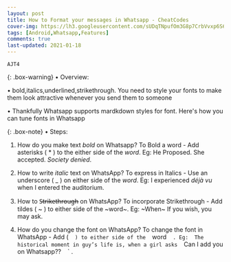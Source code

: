 ```yaml
---
layout: post
title: How to Format your messages in Whatsapp - CheatCodes
cover-img: https://lh3.googleusercontent.com/sUDqTNpufOm3G8p7CrbVvxp6S6v3v1F7HCAhDCfZxz02AelPrbTuVK-JaWjs83Tcb5eoXWo4HtEbUJGzqo5y4LGZlAjthq-pOXMjNoGtzkoN-t4YHsxyuqEC8XOIedPkBDHWuTZucA=w2400
tags: [Android,Whatsapp,Features]
comments: true
last-updated: 2021-01-18
---
```


``AJT4``

{: .box-warning}
• Overview:

• bold,italics,underlined,strikethrough. You need to style your fonts to make them look attractive whenever you send them to someone

• Thankfully Whatsapp supports mardkdown styles for font. Here's how you can tune fonts in Whatsapp


{: .box-note}
• Steps:

1. How do you make text _bold_ on Whatsapp? 
   To Bold a word - Add asterisks ( * ) to the either side of the *word*.
   Eg:  He Proposed. She accepted. *Society denied*.

2. How to write *italic* text on WhatsApp? 
   To express in Italics - Use an underscore ( _ ) on either side of the _word_.
   Eg:  I experienced _déjà vu_ when I entered the auditorium.

3. How to S̶t̶r̶i̶k̶e̶t̶h̶r̶o̶u̶g̶h̶ on WhatsApp?
   To incorporate Strikethrough  - Add tildes ( ~ ) to either side of the ~word~.
   Eg:  ~When~ If you wish, you may ask.

4. How do you change the font on WhatsApp?
   To change the font in WhatsApp - Add ( ` ` ` ) to either side of the ` ` ` word ` ` ` .
   Eg:  The historical moment in guy’s life is, when a girl asks ` ` ` Can I add you on Whatsapp?? ` ` ` .
